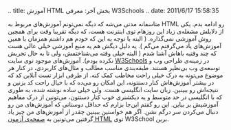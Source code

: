 .. title: آموزش HTML بخش آخر‌: معرفی W3Schools .. date: 2011/6/17
15:58:35

متاسفانه مدتی می‌شه که دیگه نمی‌تونم آموزش‌های مربوط به HTML رو ادامه
بدم‌. یکی از دلایلش مشغله‌ی زیاد این روز‌هام توی اینترنت هست‌، که دیگه
تقریبا وقت برای همچین روش آموزشی نمی‌گذاره‌. ( البته با توجه به این که
خودم هم داشتم همزمان با همین آموزش‌های یاد می‌گرفتم می‌گم ). یه دلیل
دیگش هم یه منبع آموزشی خیلی عالی هست که چند وقتیه باهاش آشنا شدم ( البته
خیلی وقته می‌شناختمش‌، ولی تا به حال تجربش نکرده بودم). آموزش‌های موجود
توی سایت [W3Schools](http://www.w3schools.com/ "W3School Home page") در
زمینه‌ی طراحی وب و توسعه‌ی وب بی‌نظیر هستند‌. طبقه‌بندی مناسب مطالب و
مثال‌های کاربردی‌، در کنار هر موضوع می‌تونه به درک خیلی راحت مخاطب کمک
کنه‌. از طرفی ابزار تست آنلاین کد که در بیشتر آموزش‌هاش کنار دستتونه‌،
این امکان رو می‌ده که با خیال راحت کد بزنین و نتیجه‌اش رو ببینین‌. زبان
سایت انگلیسی هست‌. ولی خیلی ساده نوشته شده‌، به طوری که با انگلیسی در حد
متوسط و یه دیکشنری خوب کنار دستتون‌، می‌تونین از درک مفاهیم آموزشیش بر
بیاین‌. این رو گفتم این‌جا بزارم که حداقل دوستانی که آموزش‌های من رو
دنبال می‌کردن سر درگم نشن‌. اگر هم خواستین ببینین چقدر از آموزش‌های من
چیز یاد گرفتین می‌تونین به [صفحه‌ی آزمون
HTML](http://www.w3schools.com/html/html_quiz.asp "HTML Quiz") توی
W3School برین‌.
